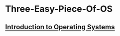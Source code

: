 # Three-Easy-Piece-Of-OS

## [Introduction to Operating Systems](https://github.com/chenyuxiangg/Three-Easy-Piece-Of-OS/blob/main/intro.md)
